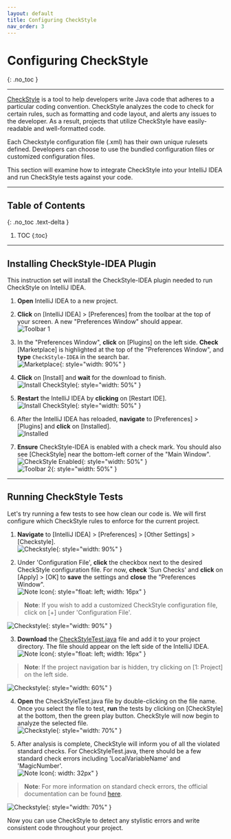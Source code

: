 ```yaml
---
layout: default
title: Configuring CheckStyle
nav_order: 3
---
```


# Configuring CheckStyle
{: .no_toc }


---

[CheckStyle](https://checkstyle.sourceforge.io/) is a tool to help developers write Java code that adheres to a particular coding convention. CheckStyle analyzes the code to check for certain rules, such as formatting and code layout, and alerts any issues to the developer. As a result, projects that utilize CheckStyle have easily-readable and well-formatted code.

Each Checkstyle configuration file (.xml) has their own unique rulesets defined. Developers can choose to use the bundled configuration files or customized configuration files.

This section will examine how to integrate CheckStyle into your IntelliJ IDEA and run CheckStyle tests against your code.

---

## Table of Contents
{: .no_toc .text-delta }

1. TOC
{:toc}

---

## Installing CheckStyle-IDEA Plugin
This instruction set will install the CheckStyle-IDEA plugin needed to run CheckStyle on IntelliJ IDEA.

1. **Open** IntelliJ IDEA to a new project.

2. **Click** on \[IntelliJ IDEA\] > \[Preferences\] from the toolbar at the top of your screen. A new "Preferences Window" should appear.<br>
![Toolbar 1](https://github.com/seungho0106/Documentation/blob/gh-pages/assets/images/version-control/vc4.png?raw=true "Toolbar 1")

3. In the "Preferences Window", **click** on \[Plugins\] on the left side. **Check** \[Marketplace\] is highlighted at the top of the "Preferences Window", and **type** `CheckStyle-IDEA` in the search bar.<br>
![Marketplace](https://github.com/seungho0106/Documentation/blob/gh-pages/assets/images/checkstyle/checkstyle01.png?raw=true "Marketplace"){: style="width: 90%" }

4. **Click** on \[Install\] and **wait** for the download to finish.<br>
![Install CheckStyle](https://github.com/seungho0106/Documentation/blob/gh-pages/assets/images/checkstyle/checkstyle02.png?raw=true "Install CheckStyle"){: style="width: 50%" }

5. **Restart** the IntelliJ IDEA by **clicking** on \[Restart IDE\].<br>
![Install CheckStyle](https://github.com/seungho0106/Documentation/blob/gh-pages/assets/images/checkstyle/checkstyle03.png?raw=true "Install CheckStyle"){: style="width: 50%" }

6. After the IntelliJ IDEA has reloaded, **navigate** to \[Preferences\] > \[Plugins\] and **click** on \[Installed\].<br>
![Installed](https://github.com/seungho0106/Documentation/blob/gh-pages/assets/images/checkstyle/checkstyle04.png?raw=true "Installed")

7. **Ensure** CheckStyle-IDEA is enabled with a check mark. You should also see [CheckStyle] near the bottom-left corner of the "Main Window".<br>
![CheckStyle Enabled](https://github.com/seungho0106/Documentation/blob/gh-pages/assets/images/checkstyle/checkstyle05.png?raw=true "CheckStyle Enabled"){: style="width: 50%" }<br>
![Toolbar 2](https://github.com/seungho0106/Documentation/blob/gh-pages/assets/images/checkstyle/checkstyle06.png?raw=true "Toolbar 2"){: style="width: 50%" }

---

## Running CheckStyle Tests
Let's try running a few tests to see how clean our code is. We will first configure which CheckStyle rules to enforce for the current project. 

1. **Navigate** to \[IntelliJ IDEA\] > \[Preferences\] > \[Other Settings\] > \[Checkstyle\].<br>
![Checkstyle](https://github.com/seungho0106/Documentation/blob/gh-pages/assets/images/checkstyle/checkstyle07.png?raw=true "Checkstyle"){: style="width: 90%" }

2. Under 'Configuration File', **click** the checkbox next to the desired CheckStyle configuration file. For now, **check** 'Sun Checks' and **click** on \[Apply\] > \[OK\] to **save** the settings and **close** the "Preferences Window".<br>
![Note Icon](https://github.com/seungho0106/Documentation/blob/gh-pages/assets/images/note-icon.png?raw=true){: style="float: left; width: 16px" }
> **Note**: If you wish to add a customized CheckStyle configuration file, click on \[+\] under 'Configuration File'.

![Checkstyle](https://github.com/seungho0106/Documentation/blob/gh-pages/assets/images/checkstyle/checkstyle08.png?raw=true "Checkstyle"){: style="width: 90%" }

3. **Download** the [CheckStyleTest.java](https://github.com/seungho0106/Documentation/blob/gh-pages/assets/images/checkstyle/CheckStyleTest.java) file and add it to your project directory. The file should appear on the left side of the IntelliJ IDEA.<br>
![Note Icon](https://github.com/seungho0106/Documentation/blob/gh-pages/assets/images/note-icon.png?raw=true){: style="float: left; width: 16px" }
> **Note**: If the project navigation bar is hidden, try clicking on \[1: Project\] on the left side.

![Checkstyle](https://github.com/seungho0106/Documentation/blob/gh-pages/assets/images/checkstyle/checkstyle09.png?raw=true "Checkstyle"){: style="width: 60%" }

4. **Open** the CheckStyleTest.java file by double-clicking on the file name. Once you select the file to test, **run** the tests by clicking on \[CheckStyle\] at the bottom, then the green play button. CheckStyle will now begin to analyze the selected file.<br>
![Checkstyle](https://github.com/seungho0106/Documentation/blob/gh-pages/assets/images/checkstyle/checkstyle10.png?raw=true "Checkstyle"){: style="width: 70%" }

5. After analysis is complete, CheckStyle will inform you of all the violated standard checks. For CheckStyleTest.java, there should be a few standard check errors including 'LocalVariableName' and 'MagicNumber'.<br>
![Note Icon](https://github.com/seungho0106/Documentation/blob/gh-pages/assets/images/note-icon.png?raw=true){: width: 32px" }
> **Note**: For more information on standard check errors, the official documentation can be found [here](https://checkstyle.sourceforge.io/checks.html).

![Checkstyle](https://github.com/seungho0106/Documentation/blob/gh-pages/assets/images/checkstyle/checkstyle11.png?raw=true "Checkstyle"){: style="width: 70%" }

Now you can use CheckStyle to detect any stylistic errors and write consistent code throughout your project.
